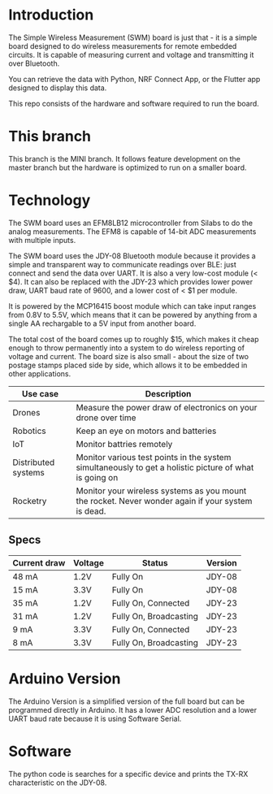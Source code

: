 # Introduction

The Simple Wireless Measurement (SWM) board is just that - it is a simple board designed to do wireless measurements for remote embedded circuits. It is capable of measuring current and voltage and transmitting it over Bluetooth.

You can retrieve the data with Python, NRF Connect App, or the Flutter app designed to display this data.

This repo consists of the hardware and software required to run the board.

# This branch

This branch is the MINI branch. It follows feature development on the master branch but the hardware is optimized to run on a smaller board.

# Technology

The SWM board uses an EFM8LB12 microcontroller from Silabs to do the analog measurements. The EFM8 is capable of 14-bit ADC measurements with multiple inputs.

The SWM board uses the JDY-08 Bluetooth module because it provides a simple and transparent way to communicate readings over BLE: just connect and send the data over UART. It is also a very low-cost module (< $4). It can also be replaced with the JDY-23 which provides lower power draw, UART baud rate of 9600, and a lower cost of < $1 per module.

It is powered by the MCP16415 boost module which can take input ranges from 0.8V to 5.5V, which means that it can be powered by anything from a single AA rechargable to a 5V input from another board.

The total cost of the board comes up to roughly $15, which makes it cheap enough to throw permanently into a system to do wireless reporting of voltage and current. The board size is also small - about the size of two postage stamps placed side by side, which allows it to be embedded in other applications.

| Use case            | Description                                                                                            |
| ------------------- | ------------------------------------------------------------------------------------------------------ |
| Drones              | Measure the power draw of electronics on your drone over time                                          |
| Robotics            | Keep an eye on motors and batteries                                                                    |
| IoT                 | Monitor battries remotely                                                                              |
| Distributed systems | Monitor various test points in the system simultaneously to get a holistic picture of what is going on |
| Rocketry            | Monitor your wireless systems as you mount the rocket. Never wonder again if your system is dead.      |

## Specs

| Current draw | Voltage | Status   | Version |
| ------------ | ------- | -------- | ------- |
| 48 mA        | 1.2V    | Fully On | JDY-08  |
| 15 mA        | 3.3V    | Fully On | JDY-08  |
| 35 mA        | 1.2V    | Fully On, Connected    | JDY-23  |
| 31 mA        | 1.2V    | Fully On, Broadcasting | JDY-23  |
| 9 mA         | 3.3V    | Fully On, Connected    | JDY-23  |
| 8 mA         | 3.3V    | Fully On, Broadcasting | JDY-23  |



# Arduino Version

The Arduino Version is a simplified version of the full board but can be programmed directly in Arduino. It has a lower ADC resolution and a lower UART baud rate because it is using Software Serial.

# Software

The python code is searches for a specific device and prints the TX-RX characteristic on the JDY-08.
